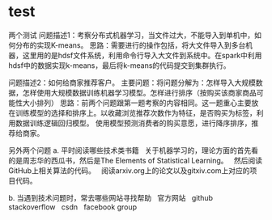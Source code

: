 # test
两个测试
问题描述1：考察分布式机器学习，当文件过大，不能导入到单机中，如何分布的实现K-means。
思路：需要进行的操作包括，将大文件导入到多台机器，这里用的是hdsf文件系统，利用命令行导入大文件到系统中。在spark中利用hdsf中的数据实现k-means，最后将k-means的代码提交到集群执行。

问题描述2：如何给商家推荐客户。
主要问题：将问题分解为：怎样导入大规模数据，怎样使用大规模数据训练机器学习模型。怎样进行排序（按购买该商家商品可能性大小排列）
思路：前两个问题跟第一题考察的内容相同。这一题重心主要放在训练模型的选择和排序上。以收藏浏览推荐次数作为特征，是否购买为标签，利用数据训练逻辑回归模型。
使用模型预测消费者的购买意愿，进行降序排序，推荐给商家。



另外两个问题
a. 平时阅读哪些技术类书籍
   关于机器学习的，理论方面的首先看的是周志华的西瓜书，然后是The Elements of  Statistical Learning。
   然后阅读GitHub上相关算法的代码。
   阅读arxiv.org上的论文以及gitxiv.com上对应的项目代码。

b. 当遇到技术问题时，常去哪些网站寻找帮助
   官方网站
   github
   stackoverflow
   csdn
   facebook group

